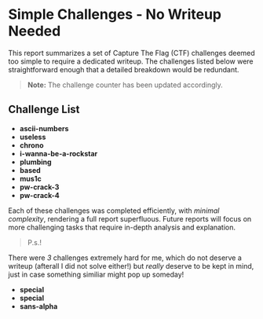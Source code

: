 # Simple Challenges - No Writeup Needed

This report summarizes a set of Capture The Flag (CTF) challenges deemed too simple to require a dedicated writeup. The challenges listed below were straightforward enough that a detailed breakdown would be redundant.

> **Note:** The challenge counter has been updated accordingly.

## Challenge List

- **ascii-numbers**
- **useless**
- **chrono**
- **i-wanna-be-a-rockstar**
- **plumbing**
- **based**
- **mus1c**
- **pw-crack-3**
- **pw-crack-4**

Each of these challenges was completed efficiently, with *minimal complexity*, rendering a full report superfluous. Future reports will focus on more challenging tasks that require in-depth analysis and explanation.

>P.s.!

There were *3* challenges extremely hard for me, which do not deserve a writeup (afterall I did not solve either!) but *really* deserve to be kept in mind, just in case something similiar might pop up someday!

- **special**
- **special**
- **sans-alpha**

